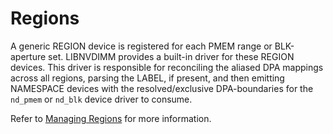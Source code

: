 # Regions

A generic REGION device is registered for each PMEM range or BLK-aperture set. LIBNVDIMM provides a built-in driver for these REGION devices. This driver is responsible for reconciling the aliased DPA mappings across all regions, parsing the LABEL, if present, and then emitting NAMESPACE devices with the resolved/exclusive DPA-boundaries for the `nd_pmem` or `nd_blk` device driver to consume.

Refer to [Managing Regions](../../managing-regions.md) for more information.

